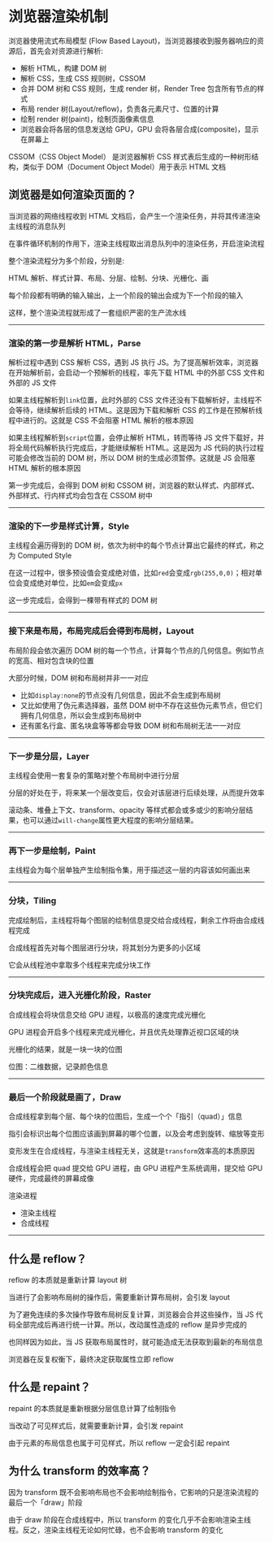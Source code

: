 # 浏览器渲染机制

浏览器使用流式布局模型 (Flow Based Layout)，当浏览器接收到服务器响应的资源后，首先会对资源进行解析:

- 解析 HTML，构建 DOM 树
- 解析 CSS，生成 CSS 规则树，CSSOM
- 合并 DOM 树和 CSS 规则，生成 render 树，Render Tree 包含所有节点的样式
- 布局 render 树(Layout/reflow)，负责各元素尺寸、位置的计算
- 绘制 render 树(paint)，绘制页面像素信息
- 浏览器会将各层的信息发送给 GPU，GPU 会将各层合成(composite)，显示在屏幕上

CSSOM（CSS Object Model） 是浏览器解析 CSS 样式表后生成的一种树形结构，类似于 DOM（Document Object Model）用于表示 HTML 文档

## 浏览器是如何渲染页面的？

当浏览器的网络线程收到 HTML 文档后，会产生一个渲染任务，并将其传递渲染主线程的消息队列

在事件循环机制的作用下，渲染主线程取出消息队列中的渲染任务，开启渲染流程

整个渲染流程分为多个阶段，分别是:

HTML 解析、样式计算、布局、分层、绘制、分块、光栅化、画

每个阶段都有明确的输入输出，上一个阶段的输出会成为下一个阶段的输入

这样，整个渲染流程就形成了一套组织严密的生产流水线

---

### 渲染的第一步是**解析 HTML**，Parse

解析过程中遇到 CSS 解析 CSS，遇到 JS 执行 JS。为了提高解析效率，浏览器在开始解析前，会启动一个预解析的线程，率先下载 HTML 中的外部 CSS 文件和 外部的 JS 文件

如果主线程解析到`link`位置，此时外部的 CSS 文件还没有下载解析好，主线程不会等待，继续解析后续的 HTML。这是因为下载和解析 CSS 的工作是在预解析线程中进行的。这就是 CSS 不会阻塞 HTML 解析的根本原因

如果主线程解析到`script`位置，会停止解析 HTML，转而等待 JS 文件下载好，并将全局代码解析执行完成后，才能继续解析 HTML。这是因为 JS 代码的执行过程可能会修改当前的 DOM 树，所以 DOM 树的生成必须暂停。这就是 JS 会阻塞 HTML 解析的根本原因

第一步完成后，会得到 DOM 树和 CSSOM 树，浏览器的默认样式、内部样式、外部样式、行内样式均会包含在 CSSOM 树中

---

### 渲染的下一步是**样式计算**，Style

主线程会遍历得到的 DOM 树，依次为树中的每个节点计算出它最终的样式，称之为 Computed Style

在这一过程中，很多预设值会变成绝对值，比如`red`会变成`rgb(255,0,0)`；相对单位会变成绝对单位，比如`em`会变成`px`

这一步完成后，会得到一棵带有样式的 DOM 树

---

### 接下来是**布局**，布局完成后会得到布局树，Layout

布局阶段会依次遍历 DOM 树的每一个节点，计算每个节点的几何信息。例如节点的宽高、相对包含块的位置

大部分时候，DOM 树和布局树并非一一对应

- 比如`display:none`的节点没有几何信息，因此不会生成到布局树
- 又比如使用了伪元素选择器，虽然 DOM 树中不存在这些伪元素节点，但它们拥有几何信息，所以会生成到布局树中
- 还有匿名行盒、匿名块盒等等都会导致 DOM 树和布局树无法一一对应

---

### 下一步是**分层**，Layer

主线程会使用一套复杂的策略对整个布局树中进行分层

分层的好处在于，将来某一个层改变后，仅会对该层进行后续处理，从而提升效率

滚动条、堆叠上下文、transform、opacity 等样式都会或多或少的影响分层结果，也可以通过`will-change`属性更大程度的影响分层结果。

---

### 再下一步是**绘制**，Paint

主线程会为每个层单独产生绘制指令集，用于描述这一层的内容该如何画出来

---

### **分块**，Tiling

完成绘制后，主线程将每个图层的绘制信息提交给合成线程，剩余工作将由合成线程完成

合成线程首先对每个图层进行分块，将其划分为更多的小区域

它会从线程池中拿取多个线程来完成分块工作

---

### 分块完成后，进入**光栅化**阶段，Raster

合成线程会将块信息交给 GPU 进程，以极高的速度完成光栅化

GPU 进程会开启多个线程来完成光栅化，并且优先处理靠近视口区域的块

光栅化的结果，就是一块一块的位图

位图：二维数据，记录颜色信息

---

### 最后一个阶段就是**画**了，Draw

合成线程拿到每个层、每个块的位图后，生成一个个「指引（quad）」信息

指引会标识出每个位图应该画到屏幕的哪个位置，以及会考虑到旋转、缩放等变形

变形发生在合成线程，与渲染主线程无关，这就是`transform`效率高的本质原因

合成线程会把 quad 提交给 GPU 进程，由 GPU 进程产生系统调用，提交给 GPU 硬件，完成最终的屏幕成像

渲染进程

- 渲染主线程
- 合成线程

---

## 什么是 reflow？

reflow 的本质就是重新计算 layout 树

当进行了会影响布局树的操作后，需要重新计算布局树，会引发 layout

为了避免连续的多次操作导致布局树反复计算，浏览器会合并这些操作，当 JS 代码全部完成后再进行统一计算。所以，改动属性造成的 reflow 是异步完成的

也同样因为如此，当 JS 获取布局属性时，就可能造成无法获取到最新的布局信息

浏览器在反复权衡下，最终决定获取属性立即 reflow

## 什么是 repaint？

repaint 的本质就是重新根据分层信息计算了绘制指令

当改动了可见样式后，就需要重新计算，会引发 repaint

由于元素的布局信息也属于可见样式，所以 reflow 一定会引起 repaint

## 为什么 transform 的效率高？

因为 transform 既不会影响布局也不会影响绘制指令，它影响的只是渲染流程的最后一个「draw」阶段

由于 draw 阶段在合成线程中，所以 transform 的变化几乎不会影响渲染主线程。反之，渲染主线程无论如何忙碌，也不会影响 transform 的变化
